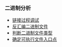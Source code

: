 ### 二进制分析

- [链接过程调试](debugging_the_linking)
- [反汇编二进制文件](disassembling_the_binary_file)
- [判断二进制文件类型](determining_the_binary_file_type)
- [确定可执行文件入口点](determining_the_executable_entry_point)

